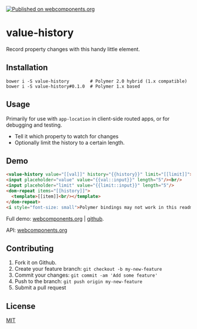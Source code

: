 [![Published on webcomponents.org](https://img.shields.io/badge/webcomponents.org-published-blue.svg)](https://www.webcomponents.org/element/jifalops/value-history)

# value-history
Record property changes with this handy little element.

## Installation

```
bower i -S value-history        # Polymer 2.0 hybrid (1.x compatible)
bower i -S value-history#0.1.0  # Polymer 1.x based
```

## Usage
Primarily for use with `app-location` in client-side routed apps, or
for debugging and testing.
* Tell it which property to watch for changes
* Optionally limit the history to a certain length.

## Demo
<!--
```
<custom-element-demo>
  <dom-bind>
  <template is="dom-bind">
    <script src="../webcomponentsjs/webcomponents-lite.js"></script>
    <link rel="import" href="value-history.html">
    <next-code-block></next-code-block>
  </template>
  </dom-bind>
</custom-element-demo>
```
-->

```html
<value-history value="[[val]]" history="{{history}}" limit="[[limit]]"></value-history>
<input placeholder="value" value="{{val::input}}" length="5"/><br/>
<input placeholder="limit" value="{{limit::input}}" length="5"/>
<dom-repeat items="[[history]]">
  <template>[[item]]<br/></template>
</dom-repeat>
<i style="font-size: small">Polymer bindings may not work in this readme demo.</i>
```

Full demo:
[webcomponents.org](https://www.webcomponents.org/element/jifalops/value-history/demo/demo/index.html)
| [github](https://jifalops.github.io/value-history/components/value-history/demo/).

API: [webcomponents.org](https://www.webcomponents.org/element/jifalops/value-history/value-history)


## Contributing

1. Fork it on Github.
2. Create your feature branch: `git checkout -b my-new-feature`
3. Commit your changes: `git commit -am 'Add some feature'`
4. Push to the branch: `git push origin my-new-feature`
5. Submit a pull request

## License

[MIT](https://opensource.org/licenses/MIT)
